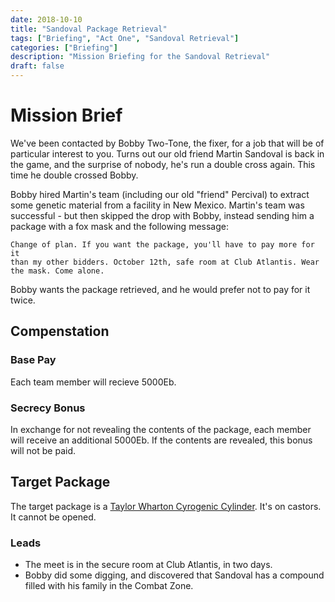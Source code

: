 ```yaml
---
date: 2018-10-10
title: "Sandoval Package Retrieval"
tags: ["Briefing", "Act One", "Sandoval Retrieval"]
categories: ["Briefing"]
description: "Mission Briefing for the Sandoval Retrieval"
draft: false
---
```


# Mission Brief

We've been contacted by Bobby Two-Tone, the fixer, for a job that will be of
particular interest to you. Turns out our old friend Martin Sandoval is back 
in the game, and the surprise of nobody, he's run a double cross again. This time
he double crossed Bobby.

Bobby hired Martin's team (including our old "friend" Percival) to extract some
genetic material from a facility in New Mexico. Martin's team was successful - 
but then skipped the drop with Bobby, instead sending him a package 
with a fox mask and the following message:

```
Change of plan. If you want the package, you'll have to pay more for it 
than my other bidders. October 12th, safe room at Club Atlantis. Wear
the mask. Come alone.
```

Bobby wants the package retrieved, and he would prefer not to pay for it twice.

## Compenstation

### Base Pay

Each team member will recieve 5000Eb.

### Secrecy Bonus

In exchange for not revealing the contents of the package, each member will
receive an additional 5000Eb. If the contents are revealed, this bonus will
not be paid.

## Target Package

The target package is a [Taylor Wharton Cyrogenic Cylinder](http://twcryo.com/product/liquid-cylinders/). It's on castors. It cannot be opened.

### Leads

* The meet is in the secure room at Club Atlantis, in two days.
* Bobby did some digging, and discovered that Sandoval has a compound filled
with his family in the Combat Zone.

